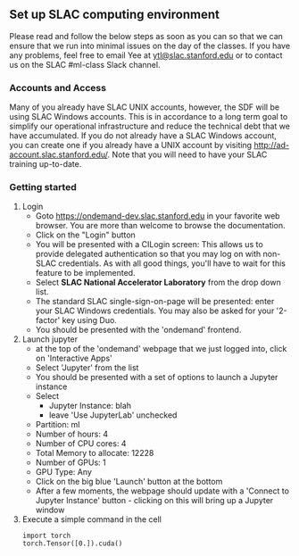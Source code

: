 ## Set up SLAC computing environment

Please read and follow the below steps as soon as you can so that we can ensure that we run into minimal issues on the day of the classes. If you have any problems, feel free to email Yee at ytl@slac.stanford.edu or to contact us on the SLAC #ml-class Slack channel.

### Accounts and Access
Many of you already have SLAC UNIX accounts, however, the SDF will be using SLAC Windows accounts. This is in accordance to a long term goal to simplify our operational infrastructure and reduce the technical debt that we have accumulated.
If you do not already have a SLAC Windows account, you can create one if you already have a UNIX account by visiting http://ad-account.slac.stanford.edu/. Note that you will need to have your SLAC training up-to-date.

### Getting started
1. Login
    * Goto https://ondemand-dev.slac.stanford.edu in your favorite web browser. You are more than welcome to browse the documentation.
    * Click on the "Login" button
    * You will be presented with a CILogin screen: This allows us to provide delegated authentication so that you may log on with non-SLAC credentials. As with all good things, you'll have to wait for this feature to be implemented.
    * Select **SLAC National Accelerator Laboratory** from the drop down list.
    * The standard SLAC single-sign-on-page will be presented: enter your SLAC Windows credentials. You may also be asked for your '2-factor' key using Duo.
    * You should be presented with the 'ondemand' frontend.
2. Launch jupyter
    * at the top of the 'ondemand' webpage that we just logged into, click on 'Interactive Apps'
    * Select 'Jupyter' from the list
    * You should be presented with a set of options to launch a Jupyter instance
    * Select 
        * Jupyter Instance: blah
        * leave 'Use JupyterLab' unchecked
	* Partition: ml
	* Number of hours: 4
	* Number of CPU cores: 4
	* Total Memory to allocate: 12228
	* Number of GPUs: 1
	* GPU Type: Any
    * Click on the big blue 'Launch' button at the bottom
    * After a few moments, the webpage should update with a 'Connect to Jupyter Instance' button - clicking on this will bring up a Jupyter window
3. Execute a simple command in the cell
    ```
    import torch
    torch.Tensor([0.]).cuda()
    ```
